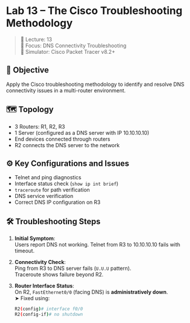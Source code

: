 # Lab 13 – The Cisco Troubleshooting Methodology

> 📅 Lecture: 13  
> 🧠 Focus: DNS Connectivity Troubleshooting  
> 🧪 Simulator: Cisco Packet Tracer v8.2+  

## 📝 Objective  
Apply the Cisco troubleshooting methodology to identify and resolve DNS connectivity issues in a multi-router environment.

## 🗺️ Topology  
- 3 Routers: R1, R2, R3  
- 1 Server (configured as a DNS server with IP 10.10.10.10)  
- End devices connected through routers  
- R2 connects the DNS server to the network  

## ⚙️ Key Configurations and Issues  
- Telnet and ping diagnostics  
- Interface status check (`show ip int brief`)  
- `traceroute` for path verification  
- DNS service verification  
- Correct DNS IP configuration on R3

## 🛠️ Troubleshooting Steps  

1. **Initial Symptom**:  
   Users report DNS not working. Telnet from R3 to 10.10.10.10 fails with timeout.

2. **Connectivity Check**:  
   Ping from R3 to DNS server fails (`U.U.U` pattern).  
   Traceroute shows failure beyond R2.

3. **Router Interface Status**:  
   On R2, `FastEthernet0/0` (facing DNS) is **administratively down**.  
   ➤ Fixed using:  
   ```bash
   R2(config)# interface f0/0  
   R2(config-if)# no shutdown
